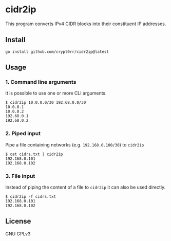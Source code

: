 # cidr2ip

This program converts IPv4 CIDR blocks into their constituent IP addresses.

## Install

```plain
go install github.com/crypt0rr/cidr2ip@latest
```

## Usage

### 1. Command line arguments

It is possible to use one or more CLI arguments.

```plain
$ cidr2ip 10.0.0.0/30 192.68.0.0/30
10.0.0.1
10.0.0.2
192.68.0.1
192.68.0.2
```

### 2. Piped input

Pipe a file containing networks (e.g. `192.168.0.100/30`) to `cidr2ip`

```plain
$ cat cidrs.txt | cidr2ip
192.168.0.101
192.168.0.102
```

### 3. File input

Instead of piping the content of a file to `cidr2ip` it can also be used directly.

```plain
$ cidr2ip -f cidrs.txt
192.168.0.101
192.168.0.102
```

## License

GNU GPLv3

